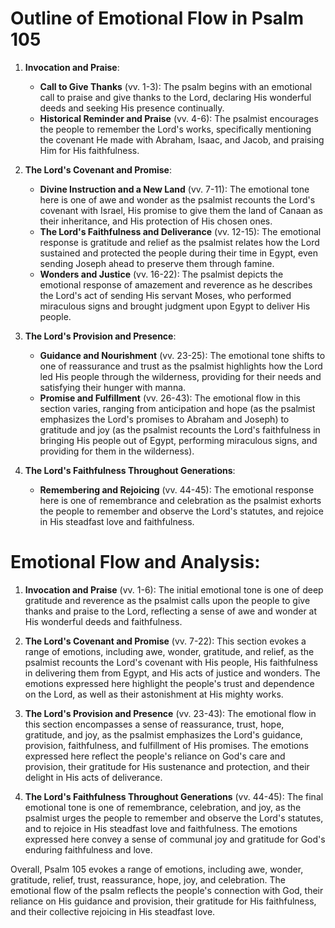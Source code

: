 # Outline of Emotional Flow in Psalm 105

1. **Invocation and Praise**:
   - **Call to Give Thanks** (vv. 1-3): The psalm begins with an emotional call to praise and give thanks to the Lord, declaring His wonderful deeds and seeking His presence continually.
   - **Historical Reminder and Praise** (vv. 4-6): The psalmist encourages the people to remember the Lord's works, specifically mentioning the covenant He made with Abraham, Isaac, and Jacob, and praising Him for His faithfulness.

2. **The Lord's Covenant and Promise**:
   - **Divine Instruction and a New Land** (vv. 7-11): The emotional tone here is one of awe and wonder as the psalmist recounts the Lord's covenant with Israel, His promise to give them the land of Canaan as their inheritance, and His protection of His chosen ones.
   - **The Lord's Faithfulness and Deliverance** (vv. 12-15): The emotional response is gratitude and relief as the psalmist relates how the Lord sustained and protected the people during their time in Egypt, even sending Joseph ahead to preserve them through famine.
   - **Wonders and Justice** (vv. 16-22): The psalmist depicts the emotional response of amazement and reverence as he describes the Lord's act of sending His servant Moses, who performed miraculous signs and brought judgment upon Egypt to deliver His people.

3. **The Lord's Provision and Presence**:
   - **Guidance and Nourishment** (vv. 23-25): The emotional tone shifts to one of reassurance and trust as the psalmist highlights how the Lord led His people through the wilderness, providing for their needs and satisfying their hunger with manna.
   - **Promise and Fulfillment** (vv. 26-43): The emotional flow in this section varies, ranging from anticipation and hope (as the psalmist emphasizes the Lord's promises to Abraham and Joseph) to gratitude and joy (as the psalmist recounts the Lord's faithfulness in bringing His people out of Egypt, performing miraculous signs, and providing for them in the wilderness).

4. **The Lord's Faithfulness Throughout Generations**:
   - **Remembering and Rejoicing** (vv. 44-45): The emotional response here is one of remembrance and celebration as the psalmist exhorts the people to remember and observe the Lord's statutes, and rejoice in His steadfast love and faithfulness.

# Emotional Flow and Analysis:

1. **Invocation and Praise** (vv. 1-6): The initial emotional tone is one of deep gratitude and reverence as the psalmist calls upon the people to give thanks and praise to the Lord, reflecting a sense of awe and wonder at His wonderful deeds and faithfulness.

2. **The Lord's Covenant and Promise** (vv. 7-22): This section evokes a range of emotions, including awe, wonder, gratitude, and relief, as the psalmist recounts the Lord's covenant with His people, His faithfulness in delivering them from Egypt, and His acts of justice and wonders. The emotions expressed here highlight the people's trust and dependence on the Lord, as well as their astonishment at His mighty works.

3. **The Lord's Provision and Presence** (vv. 23-43): The emotional flow in this section encompasses a sense of reassurance, trust, hope, gratitude, and joy, as the psalmist emphasizes the Lord's guidance, provision, faithfulness, and fulfillment of His promises. The emotions expressed here reflect the people's reliance on God's care and provision, their gratitude for His sustenance and protection, and their delight in His acts of deliverance.

4. **The Lord's Faithfulness Throughout Generations** (vv. 44-45): The final emotional tone is one of remembrance, celebration, and joy, as the psalmist urges the people to remember and observe the Lord's statutes, and to rejoice in His steadfast love and faithfulness. The emotions expressed here convey a sense of communal joy and gratitude for God's enduring faithfulness and love.

Overall, Psalm 105 evokes a range of emotions, including awe, wonder, gratitude, relief, trust, reassurance, hope, joy, and celebration. The emotional flow of the psalm reflects the people's connection with God, their reliance on His guidance and provision, their gratitude for His faithfulness, and their collective rejoicing in His steadfast love.